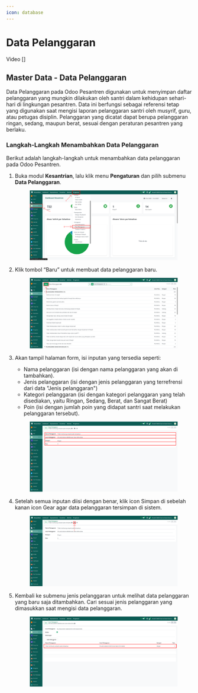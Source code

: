 ```yaml
---
icon: database
---
```


# Data Pelanggaran

Video \[]

## Master Data - Data Pelanggaran

Data Pelanggaran pada Odoo Pesantren digunakan untuk menyimpan daftar pelanggaran yang mungkin dilakukan oleh santri dalam kehidupan sehari-hari di lingkungan pesantren. Data ini berfungsi sebagai referensi tetap yang digunakan saat mengisi laporan pelanggaran santri oleh musyrif, guru, atau petugas disiplin. Pelanggaran yang dicatat dapat berupa pelanggaran ringan, sedang, maupun berat, sesuai dengan peraturan pesantren yang berlaku.

### Langkah-Langkah Menambahkan Data Pelanggaran

Berikut adalah langkah-langkah untuk menambahkan data pelanggaran pada Odoo Pesantren.

1.  Buka modul **Kesantrian**, lalu klik menu **Pengaturan** dan pilih submenu **Data Pelanggaran**.

    <figure><img src="../../../.gitbook/assets/images-173.png" alt=""><figcaption></figcaption></figure>


2.  Klik tombol “Baru” untuk membuat data pelanggaran baru.

    <figure><img src="../../../.gitbook/assets/images-174.png" alt=""><figcaption></figcaption></figure>


3.  Akan tampil halaman form, isi inputan yang tersedia seperti:

    * Nama pelanggaran (isi dengan nama pelanggaran yang akan di tambahkan).
    * Jenis pelanggaran (isi dengan jenis pelanggaran yang terrefrensi dari data "Jenis pelanggaran")
    * Kategori pelanggaran (isi dengan kategori pelanggaran yang telah disediakan, yaitu Ringan, Sedang, Berat, dan Sangat Berat)
    * Poin (isi dengan jumlah poin yang didapat santri saat melakukan pelanggaran tersebut).

    <figure><img src="../../../.gitbook/assets/images-175.png" alt=""><figcaption></figcaption></figure>


4.  Setelah semua inputan diisi dengan benar, klik icon Simpan di sebelah kanan icon Gear agar data pelanggaran tersimpan di sistem.

    <figure><img src="../../../.gitbook/assets/images-176.png" alt=""><figcaption></figcaption></figure>


5.  Kembali ke submenu jenis pelanggaran untuk melihat data pelanggaran yang baru saja ditambahkan. Cari sesuai jenis pelanggaran yang dimasukkan saat mengisi data pelanggaran.

    <figure><img src="../../../.gitbook/assets/images-177.png" alt=""><figcaption></figcaption></figure>
